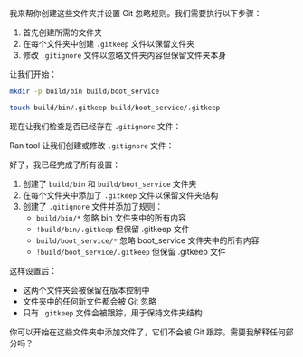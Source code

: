

我来帮你创建这些文件夹并设置 Git 忽略规则。我们需要执行以下步骤：

1. 首先创建所需的文件夹
2. 在每个文件夹中创建 `.gitkeep` 文件以保留文件夹
3. 修改 `.gitignore` 文件以忽略文件夹内容但保留文件夹本身

让我们开始：

```bash
mkdir -p build/bin build/boot_service
```

```bash
touch build/bin/.gitkeep build/boot_service/.gitkeep
```
现在让我们检查是否已经存在 `.gitignore` 文件：

Ran tool
让我们创建或修改 `.gitignore` 文件：


好了，我已经完成了所有设置：

1. 创建了 `build/bin` 和 `build/boot_service` 文件夹
2. 在每个文件夹中添加了 `.gitkeep` 文件以保留文件夹结构
3. 创建了 `.gitignore` 文件并添加了规则：
   - `build/bin/*` 忽略 bin 文件夹中的所有内容
   - `!build/bin/.gitkeep` 但保留 .gitkeep 文件
   - `build/boot_service/*` 忽略 boot_service 文件夹中的所有内容
   - `!build/boot_service/.gitkeep` 但保留 .gitkeep 文件

这样设置后：
- 这两个文件夹会被保留在版本控制中
- 文件夹中的任何新文件都会被 Git 忽略
- 只有 `.gitkeep` 文件会被跟踪，用于保持文件夹结构

你可以开始在这些文件夹中添加文件了，它们不会被 Git 跟踪。需要我解释任何部分吗？
